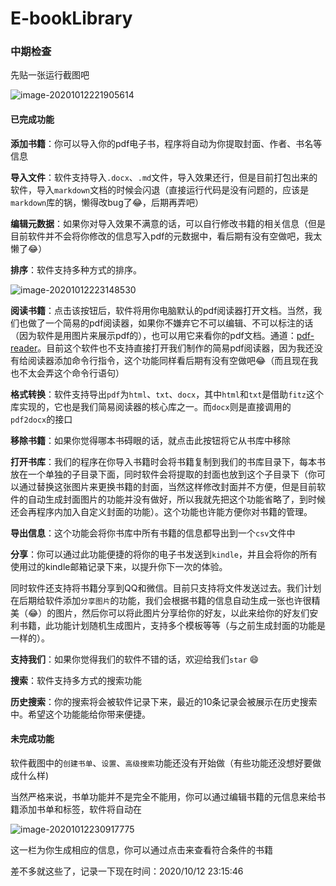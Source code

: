 # E-bookLibrary

### 中期检查

先贴一张运行截图吧

![image-20201012221905614](https://gitee.com/snow_zhao/img/raw/master/img/image-20201012221905614.png)

#### 已完成功能

**添加书籍**：你可以导入你的pdf电子书，程序将自动为你提取封面、作者、书名等信息

**导入文件**：软件支持导入`.docx`、`.md`文件，导入效果还行，但是目前打包出来的软件，导入`markdown`文档的时候会闪退（直接运行代码是没有问题的，应该是`markdown`库的锅，懒得改bug了:joy:，后期再弄吧）

**编辑元数据**：如果你对导入效果不满意的话，可以自行修改书籍的相关信息（但是目前软件并不会将你修改的信息写入pdf的元数据中，看后期有没有空做吧，我太懒了:joy:）

**排序**：软件支持多种方式的排序。

![image-20201012223148530](https://gitee.com/snow_zhao/img/raw/master/img/image-20201012223148530.png)

**阅读书籍**：点击该按钮后，软件将用你电脑默认的pdf阅读器打开文档。当然，我们也做了一个简易的pdf阅读器，如果你不嫌弃它不可以编辑、不可以标注的话（因为软件是用图片来展示pdf的），也可以用它来看你的pdf文档。通道：[pdf-reader](https://github.com/zhj12138/pdf-reader)。目前这个软件也不支持直接打开我们制作的简易pdf阅读器，因为我还没有给阅读器添加命令行指令，这个功能同样看后期有没有空做吧:joy:（而且现在我也不太会弄这个命令行语句）

**格式转换**：软件支持导出`pdf`为`html`、`txt`、`docx`，其中`html`和`txt`是借助`fitz`这个库实现的，它也是我们简易阅读器的核心库之一。而`docx`则是直接调用的`pdf2docx`的接口

**移除书籍**：如果你觉得哪本书碍眼的话，就点击此按钮将它从书库中移除

**打开书库**：我们的程序在你导入书籍时会将书籍复制到我们的书库目录下，每本书放在一个单独的子目录下面，同时软件会将提取的封面也放到这个子目录下（你可以通过替换这张图片来更换书籍的封面，当然这样修改封面并不方便，但是目前软件的自动生成封面图片的功能并没有做好，所以我就先把这个功能省略了，到时候还会再程序内加入自定义封面的功能）。这个功能也许能方便你对书籍的管理。

**导出信息**：这个功能会将你书库中所有书籍的信息都导出到一个`csv`文件中

**分享**：你可以通过此功能便捷的将你的电子书发送到`kindle`，并且会将你的所有使用过的kindle邮箱记录下来，以提升你下一次的体验。

同时软件还支持将书籍分享到QQ和微信。目前只支持将文件发送过去。我们计划在后期给软件添加`分享图片`的功能，我们会根据书籍的信息自动生成一张也许很精美（:joy:）的图片，然后你可以将此图片分享给你的好友，以此来给你的好友们安利书籍，此功能计划随机生成图片，支持多个模板等等（与之前生成封面的功能是一样的）。

**支持我们**：如果你觉得我们的软件不错的话，欢迎给我们`star` :smile:

**搜索**：软件支持多方式的搜索功能

**历史搜索**：你的搜索将会被软件记录下来，最近的10条记录会被展示在历史搜索中。希望这个功能能给你带来便捷。

#### 未完成功能

软件截图中的`创建书单`、`设置`、`高级搜索`功能还没有开始做（有些功能还没想好要做成什么样)

当然严格来说，书单功能并不是完全不能用，你可以通过编辑书籍的元信息来给书籍添加书单和标签，软件将自动在

![image-20201012230917775](https://gitee.com/snow_zhao/img/raw/master/img/image-20201012230917775.png)

这一栏为你生成相应的信息，你可以通过点击来查看符合条件的书籍

差不多就这些了，记录一下现在时间：2020/10/12 23:15:46

